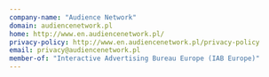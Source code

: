 ```yaml
---
company-name: "Audience Network"
domain: audiencenetwork.pl
home: http://www.en.audiencenetwork.pl/
privacy-policy: http://www.en.audiencenetwork.pl/privacy-policy
email: privacy@audiencenetwork.pl
member-of: "Interactive Advertising Bureau Europe (IAB Europe)"
---
```




